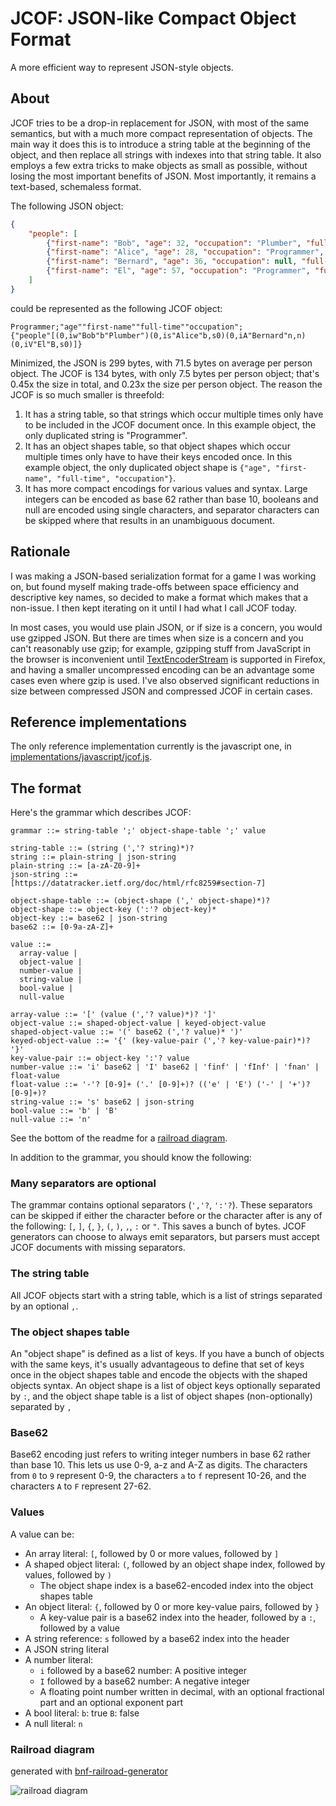 # JCOF: JSON-like Compact Object Format

A more efficient way to represent JSON-style objects.

## About

JCOF tries to be a drop-in replacement for JSON, with most of the same semantics, but with a much
more compact representation of objects. The main way it does this is to introduce a string table
at the beginning of the object, and then replace all strings with indexes into that string table.
It also employs a few extra tricks to make objects as small as possible, without losing the most
important benefits of JSON. Most importantly, it remains a text-based, schemaless format.

The following JSON object:

```json
{
	"people": [
		{"first-name": "Bob", "age": 32, "occupation": "Plumber", "full-time": true},
		{"first-name": "Alice", "age": 28, "occupation": "Programmer", "full-time": true},
		{"first-name": "Bernard", "age": 36, "occupation": null, "full-time": null},
		{"first-name": "El", "age": 57, "occupation": "Programmer", "full-time": false}
	]
}
```

could be represented as the following JCOF object:

```
Programmer;"age""first-name""full-time""occupation";
{"people"[(0,iw"Bob"b"Plumber")(0,is"Alice"b,s0)(0,iA"Bernard"n,n)(0,iV"El"B,s0)]}
```

Minimized, the JSON is 299 bytes, with 71.5 bytes on average per person object.
The JCOF is 134 bytes, with only 7.5 bytes per person object; that's 0.45x the size in total,
and 0.23x the size per person object.
The reason the JCOF is so much smaller is threefold:

1. It has a string table, so that strings which occur multiple times only have to be
   included in the JCOF document once. In this example object, the only duplicated string
   is "Programmer".
2. It has an object shapes table, so that object shapes which occur multiple times only have to
   have their keys encoded once. In this example object, the only duplicated object shape
   is `{"age", "first-name", "full-time", "occupation"}`.
3. It has more compact encodings for various values and syntax.
   Large integers can be encoded as base 62 rather than base 10,
   booleans and null are encoded using single characters,
   and separator characters can be skipped where that results in an unambiguous document.

## Rationale

I was making a JSON-based serialization format for a game I was working on, but found myself
making trade-offs between space efficiency and descriptive key names, so decided to make
a format which makes that a non-issue. I then kept iterating on it until I had
what I call JCOF today.

In most cases, you would use plain JSON, or if size is a concern, you would use gzipped JSON.
But there are times when size is a concern and you can't reasonably use gzip; for example,
gzipping stuff from JavaScript in the browser is inconvenient until
[TextEncoderStream](https://developer.mozilla.org/en-US/docs/Web/API/TextEncoderStream)
is supported in Firefox, and having a smaller uncompressed encoding can be an advantage
some cases even where gzip is used.
I've also observed significant reductions in size between compressed JSON and compressed JCOF
in certain cases.

## Reference implementations

The only reference implementation currently is the javascript one, in
[implementations/javascript/jcof.js](implementations/javascript/jcof.js).

## The format

Here's the grammar which describes JCOF:

```ebnf
grammar ::= string-table ';' object-shape-table ';' value

string-table ::= (string (','? string)*)?
string ::= plain-string | json-string
plain-string ::= [a-zA-Z0-9]+
json-string ::= [https://datatracker.ietf.org/doc/html/rfc8259#section-7]

object-shape-table ::= (object-shape (',' object-shape)*)?
object-shape ::= object-key (':'? object-key)*
object-key ::= base62 | json-string
base62 ::= [0-9a-zA-Z]+

value ::=
  array-value |
  object-value |
  number-value |
  string-value |
  bool-value |
  null-value

array-value ::= '[' (value (','? value)*)? ']'
object-value ::= shaped-object-value | keyed-object-value
shaped-object-value ::= '(' base62 (','? value)* ')'
keyed-object-value ::= '{' (key-value-pair (','? key-value-pair)*)? '}'
key-value-pair ::= object-key ':'? value
number-value ::= 'i' base62 | 'I' base62 | 'finf' | 'fInf' | 'fnan' | float-value
float-value ::= '-'? [0-9]+ ('.' [0-9]+)? (('e' | 'E') ('-' | '+')? [0-9]+)?
string-value ::= 's' base62 | json-string
bool-value ::= 'b' | 'B'
null-value ::= 'n'
```

See the bottom of the readme for a [railroad diagram](#railroad-diagram).

In addition to the grammar, you should know the following:

### Many separators are optional

The grammar contains optional separators (`','?`, `':'?`). These separators can be skipped
if either the character before or the character after is any of the following:
`[`, `]`, `{`, `}`, `(`, `)`, `,`, `:` or `"`. This saves a bunch of bytes.
JCOF generators can choose to always emit separators, but parsers must accept
JCOF documents with missing separators.

### The string table

All JCOF objects start with a string table, which is a list of strings separated by
an optional `,`.

### The object shapes table

An "object shape" is defined as a list of keys. If you have a bunch of objects with
the same keys, it's usually advantageous to define that set of keys once in the
object shapes table and encode the objects with the shaped objects syntax.
An object shape is a list of object keys optionally separated by `:`,
and the object shape table is a list of object shapes (non-optionally) separated by `,`

### Base62

Base62 encoding just refers to writing integer numbers in base 62 rather than base 10.
This lets us use 0-9, a-z and A-Z as digits. The characters from `0` to `9` represent
0-9, the characters `a` to `f` represent 10-26, and the characters `A` to `F` represent
27-62.

### Values

A value can be:

* An array literal: `[`, followed by 0 or more values, followed by `]`
* A shaped object literal: `(`, followed by an object shape index, followed by values, followed by `)`
	* The object shape index is a base62-encoded index into the object shapes table
* An object literal: `{`, followed by 0 or more key-value pairs, followed by `}`
	* A key-value pair is a base62 index into the header, followed by a `:`, followed by a value
* A string reference: `s` followed by a base62 index into the header
* A JSON string literal
* A number literal:
	* `i` followed by a base62 number: A positive integer
	* `I` followed by a base62 number: A negative integer
	* A floating point number written in decimal, with an optional fractional part and
	  an optional exponent part
* A bool literal:
	`b`: true
	`B`: false
* A null literal: `n`

### Railroad diagram

generated with
[bnf-railroad-generator](https://github.com/mortie/bnf-railroad-generator)

![railroad diagram](railroad-diagram.png)
